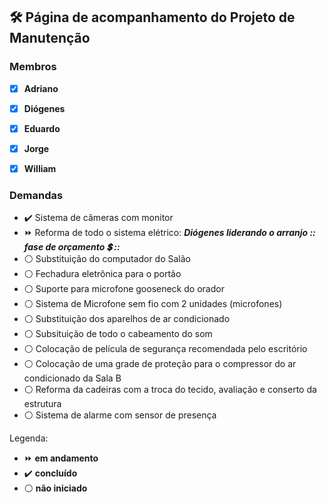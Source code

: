 ## 🛠️ Página de acompanhamento do Projeto de Manutenção

### Membros 

- [x] **Adriano**
- [x] **Diógenes**
- [x] **Eduardo**
- [x] **Jorge**
- [x] **William**


### Demandas 

- :heavy_check_mark: Sistema de câmeras com monitor
- ⏩ Reforma de todo o sistema elétrico: **_Diógenes liderando o arranjo :: fase de orçamento 💲 ::_**
- ⚪ Substituição do computador do Salão
- ⚪ Fechadura eletrônica para o portão 
- ⚪ Suporte para microfone gooseneck do orador
- ⚪ Sistema de Microfone sem fio com 2 unidades (microfones) 
- ⚪ Substituição dos aparelhos de ar condicionado
- ⚪ Subsituição de todo o cabeamento do som
- ⚪ Colocação de película de segurança recomendada pelo escritório
- ⚪ Colocação de uma grade de proteção para o compressor do ar condicionado da Sala B
- ⚪ Reforma da cadeiras com a troca do tecido, avaliação e conserto da estrutura
- ⚪ Sistema de alarme com sensor de presença

Legenda:
- ⏩ **em andamento**
- :heavy_check_mark: **concluído**
- :white_circle: **não iniciado**

